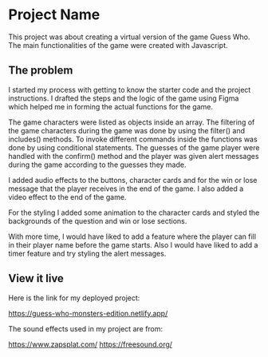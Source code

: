# Project Name

This project was about creating a virtual version of the game Guess Who. The main functionalities of the game were created with Javascript.


## The problem

I started my process with getting to know the starter code and the project instructions. I drafted the steps and the logic of the game using Figma which helped me in forming the actual functions for the game.

The game characters were listed as objects inside an array. The filtering of the game characters during the game was done by using the filter() and includes() methods. To invoke different commands inside the functions was done by using conditional statements. The guesses of the game player were handled with the confirm() method and the player was given alert messages during the game according to the guesses they made. 

I added audio effects to the buttons, character cards and for the win or lose message that the player receives in the end of the game. I also added a video effect to the end of the game.

For the styling I added some animation to the character cards and styled the backgrounds of the question and win or lose sections.

With more time, I would have liked to add a feature where the player can fill in their player name before the game starts. Also I would have liked to add a timer feature and try styling the alert messages.


## View it live

Here is the link for my deployed project:

https://guess-who-monsters-edition.netlify.app/


The sound effects used in my project are from:

https://www.zapsplat.com/
https://freesound.org/